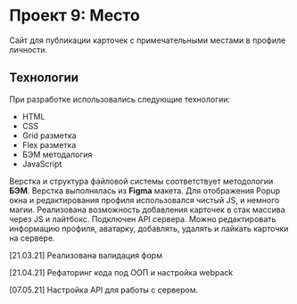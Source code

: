 # Проект 9: Место



Сайт для публикации карточек с примечательными местами в профиле личности.

## Технологии
При разработке использовались следующие технологии:
- HTML
- CSS
- Grid разметка
- Flex разметка
- БЭМ методалогия
- JavaScript


Верстка и структура файловой системы соответствует методологии **БЭМ**.
Верстка выполнялась из **Figma** макета. Для отображения Popup окна и редактирования профиля использовался чистый JS, и немного магии. Реализована возможность добавления карточек в стак массива через JS и лайтбокс. Подключен API сервера. Можно редактировать информацию профиля, аватарку, добавлять, удалять и лайкать карточки на сервере. 

[21.03.21] Реализована валидация форм

[21.04.21] Рефаторинг кода под ООП и настройка webpack

[07.05.21] Настройка API для работы с сервером.
